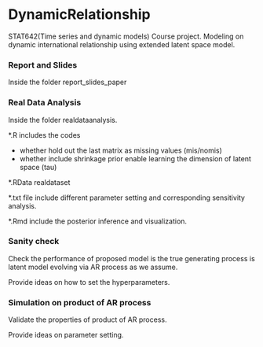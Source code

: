 # DynamicRelationship
STAT642(Time series and dynamic models) Course project. Modeling on dynamic international relationship using extended latent space model.

### Report and Slides

Inside the folder report_slides_paper

### Real Data Analysis

Inside the folder realdataanalysis.

*.R includes the codes 
- whether hold out the last matrix as missing values (mis/nomis)
- whether include shrinkage prior enable learning the dimension of latent space (tau)

*.RData realdataset 

*.txt file include different parameter setting and corresponding sensitivity analysis.

*.Rmd include the posterior inference and visualization.


### Sanity check

Check the performance of proposed model is the true generating process is latent model evolving via AR process as we assume.

Provide ideas on how to set the hyperparameters.

### Simulation on product of AR process

Validate the properties of product of AR process.

Provide ideas on parameter setting.

